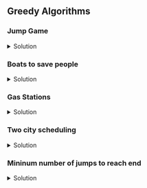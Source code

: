 ## Greedy Algorithms
### Jump Game

<details><summary>Solution</summary>

```python
class Solution:
    def canJump(self, nums: List[int]) -> bool:
        target = len(nums) - 1

        for i in reversed(range(target)):
            if i + nums[i] >= target:
                target = i

        return target == 0
```

</details>

### Boats to save people

<details><summary>Solution</summary>

```python
def rescue_boats(people, limit):
    
    people.sort()
   
    left = 0
    right = len(people) - 1

    boats = 0  

    while left <= right:
        if people[left] + people[right] <= limit:
            left += 1  
        
        right -= 1
        boats += 1

    return boats
```

</details>

### Gas Stations

<details><summary>Solution</summary>

```python
def gas_station_journey(gas, cost):
   
    if sum(cost) > sum(gas):  
        return -1             

    current_gas, starting_index = 0, 0

    for i in range(len(gas)):  
        current_gas = current_gas + (gas[i] - cost[i])
        
        if current_gas < 0:
            current_gas = 0
            starting_index = i + 1

    return starting_index
```

</details>

### Two city scheduling

<details><summary>Solution</summary>

```python
def two_city_scheduling(costs):
  # Replace this placeholder return statement with your code
  costs = sorted(costs, key=lambda x: x[0] - x[1])
  mid = len(costs) // 2
  return sum([costs[i][0] if i < mid  else costs[i][1] for i in range(len(costs))])
```

</details>

### Mininum number of jumps to reach end

<details><summary>Solution</summary>

```python
def jump_game_two(nums):
    ans = mx = last = 0  # Step 1: Initialize variables
    for i, x in enumerate(nums[:-1]):  # Step 2: Iterate over the array except the last element
        mx = max(mx, i + x)  # Update mx to the farthest reachable index
        if last == i:  # Check if we've reached the max distance from the last jump
            ans += 1  # Increment ans to record the jump
            last = mx  # Update last to the new maximum reachable index
    return ans  # Return the minimum number of jumps required
```

</details>

